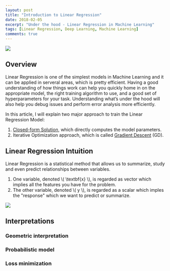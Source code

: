 ```yaml
---
layout: post
title: "Introduction to Linear Regression"
date: 2018-02-05
excerpt: "Under the hood - Linear Regression in Machine Learning"
tags: [Linear Regression, Deep Learning, Machine Learning]
comments: true
---
```


<img src="https://seaborn.pydata.org/_images/multiple_regression.png">

## Overview

Linear Regression is one of the simplest models in Machine Learning and it can be applied in serveral areas, which is pretty efficient. Having a good understanding of how things work can help you quickly home in on the appropriate model, the right training algorithm to use, and a good set of hyperparameters for your task. Understanding what’s under the hood will also help you debug issues and perform error analysis more efficiently.

In this article, I will explain two major approach to train the Linear Regression Model:

1. [Closed-form Solution](https://stats.stackexchange.com/questions/23128/solving-for-regression-parameters-in-closed-form-vs-gradient-descent), which directly computes the model parameters.
2. Iterative Optimization approach, which is called [Gradient Descent](https://en.wikipedia.org/wiki/Gradient_descent) (GD).

## Linear Regression Intuition
Linear Regression is a statistical method that allows us to summarize, study and even predict relationships between variables.

1. One variable, denoted \\( \textbf{x} \\), is regarded as vector which implies all the features you have for the problem.
2. The other variable, denoted \\( y \\), is regarded as a scalar which imples the "response" which we want to predict or summarize.

<img src="https://onlinecourses.science.psu.edu/stat501/sites/onlinecourses.science.psu.edu.stat501/files/01simple/temps.jpeg">



## Interpretations
### Geometric interpretation




### Probabilistic model




### Loss minimization

